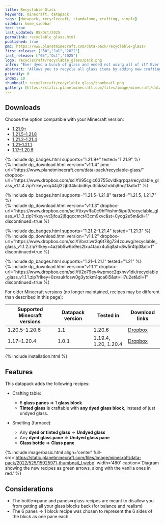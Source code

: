 ```yaml
---
title: Recyclable Glass
keywords: minecraft, datapack
tags: [datapack, recyclecraft, standalone, crafting, simple]
sidebar: home_sidebar
toc: true
last_updated: 05/Oct/2025
permalink: recyclable_glass.html
published: true
pmc: https://www.planetminecraft.com/data-pack/recyclable-glass/
first_release: ["30","Jul","2022"]
last_release: ["05","Oct","2025"]
logo: recyclecraft/recyclable_glass/pack.png
intro: "Ever dyed a bunch of glass and ended not using all of it? Ever crafted more panes or bottles than you needed? This datapack allows you to recycle all glass items by adding crafting and smelting recipes."
abstract: "Allows you to recycle all glass items by adding new crafting and smelting recipes."
priority: 6
index: 10
thumbnail: recyclecraft/recyclable_glass/thumbnail.png
gallery: [https://static.planetminecraft.com/files/image/minecraft/data-pack/2022/525/15925993-captura_l.webp,https://static.planetminecraft.com/files/image/minecraft/data-pack/2022/525/15925995-captura_l.webp,https://static.planetminecraft.com/files/image/minecraft/data-pack/2022/525/15925996-captura_l.webp,https://static.planetminecraft.com/files/image/minecraft/data-pack/2022/525/15925997-captura_l.webp]
---
```


## Downloads

Choose the option compatible with your Minecraft version:

<ul id="profileTabs" class="nav nav-tabs">
    <li class="active"><a href="#1-21-9" data-toggle="tab">1.21.9+</a></li>
    <li><a href="#1-21-5" data-toggle="tab">1.21.5–1.21.8</a></li>
    <li><a href="#1-21-2" data-toggle="tab">1.21.2–1.21.4</a></li>
    <li><a href="#1-21" data-toggle="tab">1.21–1.21.1</a></li>
    <li><a href="#legacy" data-toggle="tab">1.17–1.20.6</a></li>
</ul>

<div class="tab-content">
    <div role="tabpanel" class="tab-pane active" id="1-21-5">
        <p>
            {% include dp_badges.html supports="1.21.9+" tested="1.21.9" %}
            <br/>
            {% include dp_download.html version="v1.1.4" pmc-url="https://www.planetminecraft.com/data-pack/recyclable-glass/" dropbox-url="https://www.dropbox.com/scl/fi/95cgic63755cvldkqrpqa/recyclable_glass_v1.1.4.zip?rlkey=kq44ijl2zjb34kcbid6yu3i5k&st=bbj9nq11&dl=1" %}
        </p>
    </div>
    <div role="tabpanel" class="tab-pane" id="1-21-5">
        <p>
            {% include dp_badges.html supports="1.21.5–1.21.8" tested="1.21.5, 1.21.7" %}
            <br/>
            {% include dp_download.html version="v1.1.3" dropbox-url="https://www.dropbox.com/scl/fi/xyvffa0c9hf1hshm5ipu9/recyclable_glass_v1.1.3.zip?rlkey=vt3jfou2j8qqccmct43cm9xvc&st=0ycg2e5m&dl=1" discontinued=true %}
        </p>
    </div>
    <div role="tabpanel" class="tab-pane" id="1-21-2">
        <p>
            {% include dp_badges.html supports="1.21.2–1.21.4" tested="1.21.3" %}
            <br/>
            {% include dp_download.html version="v1.1.2" dropbox-url="https://www.dropbox.com/scl/fi/bvzlwr2q6t78g734zouwg/recyclable_glass_v1.1.2.zip?rlkey=4azbb5w6o9es2lxu4taox4u5q&st=8w5r4tp3&dl=1" discontinued=true %}
        </p>
    </div>
    <div role="tabpanel" class="tab-pane" id="1-21">
        <p>
            {% include dp_badges.html supports="1.21–1.21.1" tested="1.21" %}
            <br/>
            {% include dp_download.html version="v1.1.1" dropbox-url="https://www.dropbox.com/scl/fi/2o79ey4wpmcc2qxhvv1dk/recyclable_glass_v1.1.1.zip?rlkey=0zvaukfcsw0g3ytdkm1qca6i5&st=ill7u2et&dl=1" discontinued=true %}
        </p>
    </div>
    <div role="tabpanel" class="tab-pane" id="legacy">
        For older Minecraft versions (no longer maintained, recipes may be different than described in this page):
        <table><thead>
            <tr>
                <th>Supported Minecraft versions</th>
                <th>Datapack version</th>
                <th>Tested in</th>
                <th>Download links</th>
            </tr></thead>
            <tbody>
            <tr>
                <td>1.20.5–1.20.6</td>
                <td>1.1</td>
                <td>1.20.6</td>
                <td><a href='https://www.dropbox.com/scl/fi/vmuc2c4wra8s2xd9ognm0/recyclable_glass_v1.1.zip?rlkey=eqmrwb34jb0wnpo2z06p4qww0&st=47he21lh&dl=1'>Dropbox</a></td>
            </tr>
            <tr>
                <td>1.17–1.20.4</td>
                <td>1.0.1</td>
                <td>1.19.4, 1.20, 1.20.4</td>
                <td><a href='https://www.dropbox.com/scl/fi/lhjoqv8va28w333oa52fa/recyclable_glass_v1.0.1.zip?rlkey=f6is7034pk2lnzso0tjm13lhl&st=bjgnvb3u&dl=1'>Dropbox</a></td>
            </tr>
            </tbody>
        </table>
    </div>
</div>

{% include installation.html %}

## Features
This datapack adds the following recipes:

- Crafting table:

  - 6 **glass panes** ⇒ 1 **glass block**
  - **Tinted glass** is craftable with **any dyed glass block**, instead of just undyed glass.

- Smelting (furnace):

  - Any **dyed or tinted glass** ⇒ **Undyed glass**
  - Any **dyed glass pane** ⇒ **Undyed glass pane**
  - **Glass bottle** ⇒ **Glass pane**

{% include image/basic.html align='center' full-src='https://static.planetminecraft.com/files/image/minecraft/data-pack/2022/525/15925971-thumbnail_l.webp' width='480' caption='Diagram showing the new recipes as green arrows, along with the vanilla ones in red.' %}

## Considerations

- The bottle⇒pane and panes⇒glass recipes are meant to disallow you from getting all your glass blocks back (for balance and realism)
- The 6 panes ⇒ 1 block recipe was chosen to represent the 6 sides of the block as one pane each.